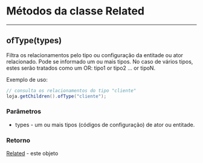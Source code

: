 # Métodos da classe Related

---

## ofType(types)

Filtra os relacionamentos pelo tipo ou configuração da entitade ou ator relacionado.
Pode se informado um ou mais tipos. No caso de vários tipos, estes serão tratados como um OR: tipo1 or tipo2 ... or tipoN.

Exemplo de uso:

```java
// consulta os relacionamentos do tipo "cliente"
loja.getChildren().ofType("cliente");
```

### Parâmetros
  * types - um ou mais tipos (códigos de configuração) de ator ou entitade.

### Retorno
[Related](Related) - este objeto
